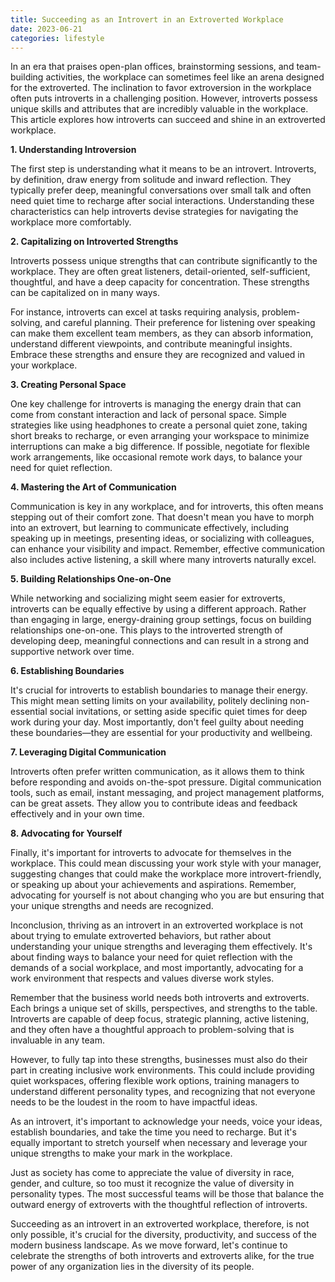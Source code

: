 ```yaml
---
title: Succeeding as an Introvert in an Extroverted Workplace
date: 2023-06-21
categories: lifestyle
---
```

In an era that praises open-plan offices, brainstorming sessions, and team-building activities, the workplace can sometimes feel like an arena designed for the extroverted. The inclination to favor extroversion in the workplace often puts introverts in a challenging position. However, introverts possess unique skills and attributes that are incredibly valuable in the workplace. This article explores how introverts can succeed and shine in an extroverted workplace.

**1. Understanding Introversion**

The first step is understanding what it means to be an introvert. Introverts, by definition, draw energy from solitude and inward reflection. They typically prefer deep, meaningful conversations over small talk and often need quiet time to recharge after social interactions. Understanding these characteristics can help introverts devise strategies for navigating the workplace more comfortably.

**2. Capitalizing on Introverted Strengths**

Introverts possess unique strengths that can contribute significantly to the workplace. They are often great listeners, detail-oriented, self-sufficient, thoughtful, and have a deep capacity for concentration. These strengths can be capitalized on in many ways.

For instance, introverts can excel at tasks requiring analysis, problem-solving, and careful planning. Their preference for listening over speaking can make them excellent team members, as they can absorb information, understand different viewpoints, and contribute meaningful insights. Embrace these strengths and ensure they are recognized and valued in your workplace.

**3. Creating Personal Space**

One key challenge for introverts is managing the energy drain that can come from constant interaction and lack of personal space. Simple strategies like using headphones to create a personal quiet zone, taking short breaks to recharge, or even arranging your workspace to minimize interruptions can make a big difference. If possible, negotiate for flexible work arrangements, like occasional remote work days, to balance your need for quiet reflection.

**4. Mastering the Art of Communication**

Communication is key in any workplace, and for introverts, this often means stepping out of their comfort zone. That doesn't mean you have to morph into an extrovert, but learning to communicate effectively, including speaking up in meetings, presenting ideas, or socializing with colleagues, can enhance your visibility and impact. Remember, effective communication also includes active listening, a skill where many introverts naturally excel.

**5. Building Relationships One-on-One**

While networking and socializing might seem easier for extroverts, introverts can be equally effective by using a different approach. Rather than engaging in large, energy-draining group settings, focus on building relationships one-on-one. This plays to the introverted strength of developing deep, meaningful connections and can result in a strong and supportive network over time.

**6. Establishing Boundaries**

It's crucial for introverts to establish boundaries to manage their energy. This might mean setting limits on your availability, politely declining non-essential social invitations, or setting aside specific quiet times for deep work during your day. Most importantly, don't feel guilty about needing these boundaries—they are essential for your productivity and wellbeing.

**7. Leveraging Digital Communication**

Introverts often prefer written communication, as it allows them to think before responding and avoids on-the-spot pressure. Digital communication tools, such as email, instant messaging, and project management platforms, can be great assets. They allow you to contribute ideas and feedback effectively and in your own time.

**8. Advocating for Yourself**

Finally, it's important for introverts to advocate for themselves in the workplace. This could mean discussing your work style with your manager, suggesting changes that could make the workplace more introvert-friendly, or speaking up about your achievements and aspirations. Remember, advocating for yourself is not about changing who you are but ensuring that your unique strengths and needs are recognized.

Inconclusion, thriving as an introvert in an extroverted workplace is not about trying to emulate extroverted behaviors, but rather about understanding your unique strengths and leveraging them effectively. It's about finding ways to balance your need for quiet reflection with the demands of a social workplace, and most importantly, advocating for a work environment that respects and values diverse work styles.

Remember that the business world needs both introverts and extroverts. Each brings a unique set of skills, perspectives, and strengths to the table. Introverts are capable of deep focus, strategic planning, active listening, and they often have a thoughtful approach to problem-solving that is invaluable in any team.

However, to fully tap into these strengths, businesses must also do their part in creating inclusive work environments. This could include providing quiet workspaces, offering flexible work options, training managers to understand different personality types, and recognizing that not everyone needs to be the loudest in the room to have impactful ideas.

As an introvert, it's important to acknowledge your needs, voice your ideas, establish boundaries, and take the time you need to recharge. But it's equally important to stretch yourself when necessary and leverage your unique strengths to make your mark in the workplace.

Just as society has come to appreciate the value of diversity in race, gender, and culture, so too must it recognize the value of diversity in personality types. The most successful teams will be those that balance the outward energy of extroverts with the thoughtful reflection of introverts.

Succeeding as an introvert in an extroverted workplace, therefore, is not only possible, it's crucial for the diversity, productivity, and success of the modern business landscape. As we move forward, let's continue to celebrate the strengths of both introverts and extroverts alike, for the true power of any organization lies in the diversity of its people.